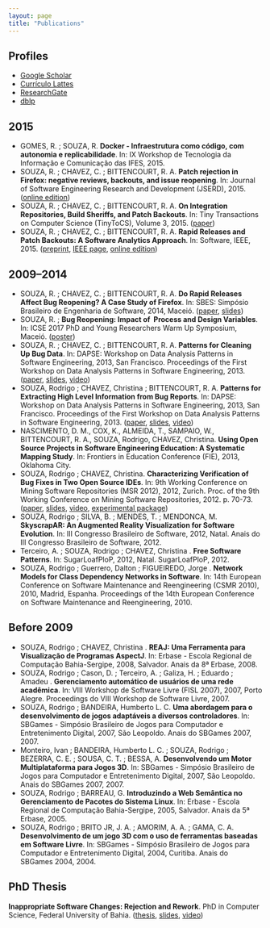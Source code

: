 ```yaml
---
layout: page
title: "Publications"
---
```


## Profiles

- [Google Scholar](https://scholar.google.com.br/citations?user=Mb5cQVAAAAAJ)
- [Currículo Lattes](http://lattes.cnpq.br/7697794806460975)
- [ResearchGate](https://www.researchgate.net/profile/Rodrigo_Souza3)
- [dblp](http://dblp.uni-trier.de/pers/hd/s/Souza:Rodrigo_R=_G=)

## 2015

* GOMES, R. ; SOUZA, R. **Docker - Infraestrutura como código, com autonomia e replicabilidade**. In: IX Workshop de Tecnologia da Informação e Comunicação das IFES, 2015.
* SOUZA, R. ; CHAVEZ, C. ; BITTENCOURT, R. A. **Patch rejection in Firefox: negative reviews, backouts, and issue reopening**. In: Journal of Software Engineering Research and Development (JSERD), 2015. ([online edition](http://www.jserd.com/content/3/1/9))
* SOUZA, R. ; CHAVEZ, C. ; BITTENCOURT, R. A. **On Integration Repositories, Build Sheriffs, and Patch Backouts**. In: Tiny Transactions on Computer Science (TinyToCS), Volume 3, 2015. ([paper](http://tinytocs.org/vol3/papers/TinyToCS_3_souza.pdf))
* SOUZA, R. ; CHAVEZ, C. ; BITTENCOURT, R. A. **Rapid Releases and Patch Backouts: A Software Analytics Approach**. In: Software, IEEE, 2015. ([preprint](files/souza2015.pdf), [IEEE page](http://ieeexplore.ieee.org/xpls/abs_all.jsp?arnumber=7006390), [online edition](http://online.qmags.com/ISW0315#pg91&mode2))

## 2009–2014

* SOUZA, R. ; CHAVEZ, C. ; BITTENCOURT, R. A. **Do Rapid Releases Affect Bug Reopening? A Case Study of Firefox**. In: SBES: Simpósio Brasileiro de Engenharia de Software, 2014, Maceió. ([paper](files/souza2014.pdf), [slides](https://speakerdeck.com/rodrigorgs/do-rapid-releases-affect-bug-reopening-a-case-study-of-firefox))
* SOUZA, R. ; **Bug Reopening: Impact of  Process and Design Variables**. In: ICSE 2017 PhD and Young Researchers Warm Up Symposium, Maceió. ([poster](files/icse-warmup-poster.pdf))
* SOUZA, R. ; CHAVEZ, C. ; BITTENCOURT, R. A. **Patterns for Cleaning Up Bug Data**. In: DAPSE: Workshop on Data Analysis Patterns in Software Engineering, 2013, San Francisco. Proceedings of the First Workshop on Data Analysis Patterns in Software Engineering, 2013. ([paper](https://github.com/rodrigorgs/dapse13-bugpatterns/blob/master/preprint/icsews13dapse-id2-p-16145-preprint.pdf?raw=true), [slides](http://www.slideshare.net/xrodrigorgs/patterns-for-cleaning-up-bug-data), [video](http://youtu.be/biwtV-OsOJM))
* SOUZA, Rodrigo ; CHAVEZ, Christina ; BITTENCOURT, R. A. **Patterns for Extracting High Level Information from Bug Reports**. In: DAPSE: Workshop on Data Analysis Patterns in Software Engineering, 2013, San Francisco. Proceedings of the First Workshop on Data Analysis Patterns in Software Engineering, 2013. ([paper](https://github.com/rodrigorgs/dapse13-analysis/blob/master/preprint/icsews13dapse-id11-p-16145-preprint.pdf?raw=true), [slides](http://www.slideshare.net/xrodrigorgs/dapse-11souza), [video](http://youtu.be/tDqVUd9dW4o))
* NASCIMENTO, D. M., COX, K., ALMEIDA, T., SAMPAIO, W., BITTENCOURT, R. A., SOUZA, Rodrigo, CHAVEZ, Christina. **Using Open Source Projects in Software Engineering Education: A Systematic Mapping Study**. In: Frontiers in Education Conference (FIE), 2013, Oklahoma City.
* SOUZA, Rodrigo ; CHAVEZ, Christina. **Characterizing Verification of Bug Fixes in Two Open Source IDEs**. In: 9th Working Conference on Mining Software Repositories (MSR 2012), 2012, Zurich. Proc. of the 9th Working Conference on Mining Software Repositories, 2012. p. 70-73. ([paper](https://sites.google.com/site/rodrigorgs2/msr2012/msr2012-exploratory.pdf?attredirects=0), [slides](http://www.slideshare.net/xrodrigorgs/characterizing-verification-of-bug-fixes-in-two-open-source-ides-msr-2012), [video](http://www.youtube.com/watch?v=_jaJlvyLoTk), [experimental package](https://sites.google.com/site/rodrigorgs2/msr2012/msr2012-package.7z?attredirects=0))
* SOUZA, Rodrigo ; SILVA, B. ; MENDES, T. ; MENDONCA, M. **SkyscrapAR: An Augmented Reality Visualization for Software Evolution**. In: III Congresso Brasileiro de Software, 2012, Natal. Anais do III Congresso Brasileiro de Software, 2012.
* Terceiro, A. ; SOUZA, Rodrigo ; CHAVEZ, Christina . **Free Software Patterns**. In: SugarLoafPloP, 2012, Natal. SugarLoafPloP, 2012.
* SOUZA, Rodrigo ; Guerrero, Dalton ; FIGUEIREDO, Jorge . **Network Models for Class Dependency Networks in Software**. In: 14th European Conference on Software Maintenance and Reengineering (CSMR 2010), 2010, Madrid, Espanha. Proceedings of the 14th European Conference on Software Maintenance and Reengineering, 2010.

## Before 2009

* SOUZA, Rodrigo ; CHAVEZ, Christina . **REAJ: Uma Ferramenta para Visualização de Programas AspectJ**. In: Erbase - Escola Regional de Computação Bahia-Sergipe, 2008, Salvador. Anais da 8ª Erbase, 2008.
* SOUZA, Rodrigo ; Cason, D. ; Terceiro, A. ; Galiza, H. ; Eduardo ; Amadeu . **Gerenciamento automático de usuários de uma rede acadêmica**. In: VIII Workshop de Software Livre (FISL 2007), 2007, Porto Alegre. Proceedings do VIII Workshop de Software Livre, 2007.
* SOUZA, Rodrigo ; BANDEIRA, Humberto L. C. **Uma abordagem para o desenvolvimento de jogos adaptáveis a diversos controladores**. In: SBGames - Simpósio Brasileiro de Jogos para Computador e Entretenimento Digital, 2007, São Leopoldo. Anais do SBGames 2007, 2007.
* Monteiro, Ivan ; BANDEIRA, Humberto L. C. ; SOUZA, Rodrigo ; BEZERRA, C. E. ; SOUSA, C. T. ; BESSA, A. **Desenvolvendo um Motor Multiplataforma para Jogos 3D**. In: SBGames - Simpósio Brasileiro de Jogos para Computador e Entretenimento Digital, 2007, São Leopoldo. Anais do SBGames 2007, 2007.
* SOUZA, Rodrigo ; BARREAU, G. **Introduzindo a Web Semântica no Gerenciamento de Pacotes do Sistema Linux**. In: Erbase - Escola Regional de Computação Bahia-Sergipe, 2005, Salvador. Anais da 5ª Erbase, 2005.
* SOUZA, Rodrigo ; BRITO JR, J. A. ; AMORIM, A. A. ; GAMA, C. A. **Desenvolvimento de um jogo 3D com o uso de ferramentas baseadas em Software Livre**. In: SBGames - Simpósio Brasileiro de Jogos para Computador e Entretenimento Digital, 2004, Curitiba. Anais do SBGames 2004, 2004.

## PhD Thesis

**Inappropriate Software Changes: Rejection and Rework**. PhD in Computer Science, Federal University of Bahia. ([thesis](files/rodrigo-thesis-final.pdf), [slides](https://speakerdeck.com/rodrigorgs/inappropriate-software-changes-rejection-and-rework-tese-de-doutorado), [video](https://youtu.be/RLSbIsS4Ojs))

